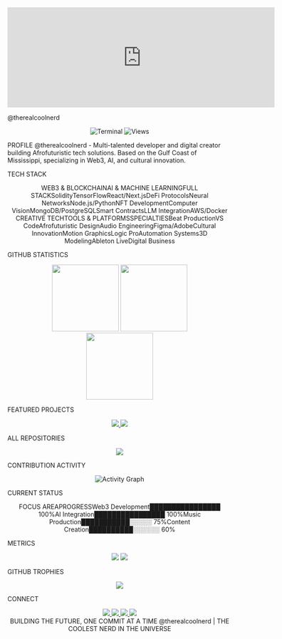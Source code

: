 <iframe src="https://github.com/sponsors/therealcoolnerd/card" title="Sponsor therealcoolnerd" height="225" width="600" style="border: 0;"></iframe>


@therealcoolnerd
<div align="center">
  <img src="https://readme-typing-svg.demolab.com?font=Roboto+Mono&size=24&duration=2000&pause=1000&color=FFFFFF&background=000000&center=true&vCenter=true&multiline=true&width=600&height=80&lines=@therealcoolnerd;THE+COOLEST+NERD+IN+THE+UNIVERSE;FULL-STACK+%7C+WEB3+%7C+AI+%7C+CREATOR" alt="Terminal" />
  <img src="https://komarev.com/ghpvc/?username=therealcoolnerd&style=flat-square&color=000000&label=VISITORS" alt="Views"/>
</div>

PROFILE
@therealcoolnerd - Multi-talented developer and digital creator building Afrofuturistic tech solutions. Based on the Gulf Coast of Mississippi, specializing in Web3, AI, and cultural innovation.

TECH STACK
<div align="center">
WEB3 & BLOCKCHAINAI & MACHINE LEARNINGFULL STACKSolidityTensorFlowReact/Next.jsDeFi ProtocolsNeural NetworksNode.js/PythonNFT DevelopmentComputer VisionMongoDB/PostgreSQLSmart ContractsLLM IntegrationAWS/Docker
CREATIVE TECHTOOLS & PLATFORMSSPECIALTIESBeat ProductionVS CodeAfrofuturistic DesignAudio EngineeringFigma/AdobeCultural InnovationMotion GraphicsLogic ProAutomation Systems3D ModelingAbleton LiveDigital Business
</div>

GITHUB STATISTICS
<div align="center">
  <img height="150" src="https://github-readme-stats.vercel.app/api?username=therealcoolnerd&show_icons=true&theme=dark&bg_color=000000&title_color=FFFFFF&icon_color=FFFFFF&text_color=FFFFFF&border_color=333333" />
  <img height="150" src="https://github-readme-streak-stats.herokuapp.com/?user=therealcoolnerd&theme=dark&background=000000&stroke=FFFFFF&ring=FFFFFF&fire=FFFFFF&currStreakNum=FFFFFF&sideNums=FFFFFF&currStreakLabel=FFFFFF&sideLabels=FFFFFF&dates=FFFFFF&border=333333" />
</div>
<div align="center">
  <img height="150" src="https://github-readme-stats.vercel.app/api/top-langs/?username=therealcoolnerd&layout=compact&theme=dark&bg_color=000000&title_color=FFFFFF&text_color=FFFFFF&border_color=333333" />
</div>

FEATURED PROJECTS
<div align="center">
  <a href="https://github.com/therealcoolnerd/omni">
    <img src="https://github-readme-stats.vercel.app/api/pin/?username=therealcoolnerd&repo=omni&theme=dark&bg_color=000000&title_color=FFFFFF&text_color=FFFFFF&border_color=333333" />
  </a>
  <a href="https://github.com/therealcoolnerd/therealcoolnerd">
    <img src="https://github-readme-stats.vercel.app/api/pin/?username=therealcoolnerd&repo=therealcoolnerd&theme=dark&bg_color=000000&title_color=FFFFFF&text_color=FFFFFF&border_color=333333" />
  </a>
</div>

ALL REPOSITORIES
<div align="center">
  <a href="https://github.com/therealcoolnerd?tab=repositories">
    <img src="https://img.shields.io/badge/VIEW_ALL_REPOSITORIES-000000?style=for-the-badge&logo=github&logoColor=white" />
  </a>
</div>

CONTRIBUTION ACTIVITY
<div align="center">
  <img src="https://github-readme-activity-graph.vercel.app/graph?username=therealcoolnerd&theme=react-dark&bg_color=000000&color=FFFFFF&line=FFFFFF&point=FFFFFF&area=true&hide_border=true" alt="Activity Graph" />
</div>

CURRENT STATUS
<div align="center">
FOCUS AREAPROGRESSWeb3 Development████████████████ 100%AI Integration████████████████ 100%Music Production███████████░░░░░ 75%Content Creation██████████░░░░░░ 60%
</div>

METRICS
<div align="center">
  <img src="https://img.shields.io/github/followers/therealcoolnerd?color=000000&labelColor=000000&style=for-the-badge&logo=github&logoColor=white&label=FOLLOWERS" />
  <img src="https://img.shields.io/github/stars/therealcoolnerd?color=000000&labelColor=000000&style=for-the-badge&logo=github&logoColor=white&label=TOTAL%20STARS&affiliations=OWNER" />
</div>

GITHUB TROPHIES
<div align="center">
  <img src="https://github-profile-trophy.vercel.app/?username=therealcoolnerd&theme=onedark&no-frame=true&no-bg=true&margin-w=4&row=1&column=6" />
</div>

CONNECT
<div align="center">
  <a href="https://therealcoolnerd.com">
    <img src="https://img.shields.io/badge/WEBSITE-000000?style=for-the-badge&logo=google-chrome&logoColor=white" />
  </a>
  <a href="https://twitter.com/therealcoolnerd">
    <img src="https://img.shields.io/badge/TWITTER-000000?style=for-the-badge&logo=twitter&logoColor=white" />
  </a>
  <a href="https://linkedin.com/in/therealcoolnerd">
    <img src="https://img.shields.io/badge/LINKEDIN-000000?style=for-the-badge&logo=linkedin&logoColor=white" />
  </a>
  <a href="https://discord.gg/therealcoolnerd">
    <img src="https://img.shields.io/badge/DISCORD-000000?style=for-the-badge&logo=discord&logoColor=white" />
  </a>
</div>

<div align="center">
BUILDING THE FUTURE, ONE COMMIT AT A TIME
@therealcoolnerd | THE COOLEST NERD IN THE UNIVERSE
</div>
